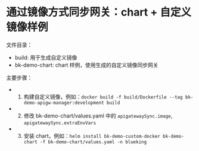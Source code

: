 # 通过镜像方式同步网关：chart + 自定义镜像样例

文件目录：
- build: 用于生成自定义镜像
- bk-demo-chart: chart 样例，使用生成的自定义镜像同步网关

主要步骤：
- 1. 构建自定义镜像，例如：`docker build -f build/Dockerfile --tag bk-demo-apigw-manager:development build`
- 2. 修改 bk-demo-chart/values.yaml 中的 `apigatewaySync.image`, `apigatewaySync.extraEnvVars`
- 3. 安装 chart，例如：`helm install bk-demo-custom-docker bk-demo-chart -f bk-demo-chart/values.yaml -n blueking`